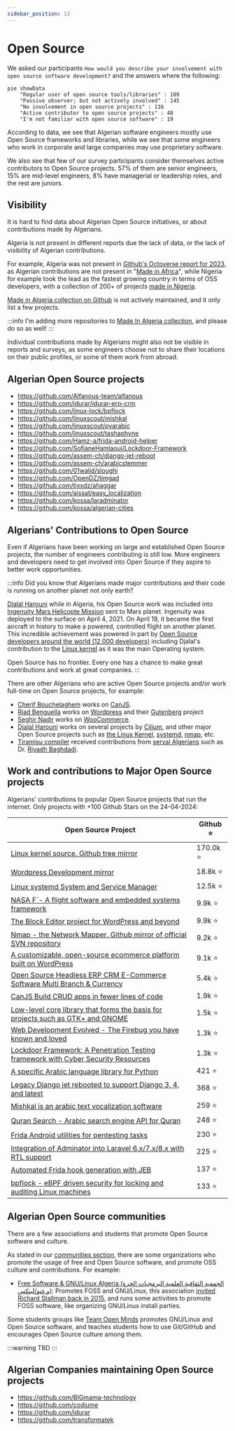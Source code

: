 ```yaml
---
sidebar_position: 13
---
```


# Open Source

We asked our participants `How would you describe your involvement with open source software development?` and the answers where the following:

```mermaid
pie showData
    "Regular user of open source tools/libraries" : 189
    "Passive observer; but not actively involved" : 145
    "No involvement in open source projects" : 116
    "Active contributor to open source projects" : 48
    "I'm not familiar with open source software" : 19
```

According to data, we see that Algerian software engineers mostly use Open Source frameworks and libraries, while we see that some engineers who work in corporate and large companies may use proprietary software.

We also see that few of our survey participants consider themselves active contributors to Open Source projects. 57% of them are senior engineers, 15% are mid-level engineers, 8% have managerial or leadership roles, and the rest are juniors.

## Visibility

It is hard to find data about Algerian Open Source initiatives, or about contributions made by Algerians.

Algeria is not present in different reports due the lack of data, or the lack of visibility of Algerian contributions.

For example, Algeria was not present in [Github's Octoverse report for 2023](https://github.blog/2023-11-08-the-state-of-open-source-and-ai/#fastest-growing-developer-communities-in-africa), as Algerian contributions are not present in "[Made in Africa](https://github.com/collections/made-in-africa)", while Nigeria for example took the lead as the fastest growing country in terms of OSS developers, with a collection of 200+ of projects [made in Nigeria](https://github.com/acekyd/made-in-nigeria).

[Made in Algeria collection on Github](https://github.com/collections/made-in-algeria) is not actively maintained, and it only list a few projects.

:::info
I'm adding more repositories to [Made In Algeria collection](https://github.com/github/explore/pull/4285), and please do so as well!
:::

Individual contributions made by Algerians might also not be visible in reports and surveys, as some engineers choose not to share their locations on their public profiles, or some of them work from abroad.

## Algerian Open Source projects

- https://github.com/Alfanous-team/alfanous
- https://github.com/idurar/idurar-erp-crm
- https://github.com/linux-lock/bpflock
- https://github.com/linuxscout/mishkal
- https://github.com/linuxscout/pyarabic
- https://github.com/linuxscout/tashaphyne
- https://github.com/Hamz-a/frida-android-helper
- https://github.com/SofianeHamlaoui/Lockdoor-Framework
- https://github.com/assem-ch/django-jet-reboot
- https://github.com/assem-ch/arabicstemmer
- https://github.com/01walid/sloughi
- https://github.com/OpenDZ/timgad
- https://github.com/tixxdz/ahaggar
- https://github.com/aissat/easy_localization
- https://github.com/kossa/laradminator
- https://github.com/kossa/algerian-cities

## Algerians' Contributions to Open Source

Even if Algerians have been working on large and established Open Source projects, the number of engineers
contributing is still low. More engineers and developers need to get involved into Open Source if they aspire to
better work opportunities.

:::info
Did you know that Algerians made major contributions and their code is running on another planet not only earth?

[Djalal Harouni](https://github.com/tixxdz) while in Algeria, his Open Source work was included into [Ingenuity Mars Helicopte Mission](https://www.jpl.nasa.gov/missions/ingenuity)
sent to Mars planet. Ingenuity was deployed to the surface on April 4, 2021. On April 19, it became the first aircraft in history to make a powered, controlled flight on another
planet.
This incredible achievement was powered in part by [Open Source developers around the world (12,000 developers)](https://github.blog/2021-04-19-open-source-goes-to-mars/)
including Djalal's contribution to the [Linux kernel](https://github.com/torvalds/linux) as it was the main Operating system.

Open Source has no frontier. Every one has a chance to make great contributions and work at great companies.
:::

There are other Algerians who are active Open Source projects and/or work full-time on Open Source projects, for example:

- [Cherif Bouchelaghem](https://github.com/cherifGsoul) works on [CanJS](https://github.com/canjs).
- [Riad Benguella](https://github.com/youknowriad) works on [Wordpress](https://github.com/wordpress) and their [Gutenberg](https://github.com/WordPress/gutenberg) project
- [Seghir Nadir](https://github.com/senadir) works on  [WooCommerce](https://github.com/woocommerce/woocommerce).
- [Djalal Harouni](https://github.com/tixxdz) works on several projects by [Cilium](https://github.com/cilium), and other major Open Source projects such as [the Linux Kernel](https://github.com/torvalds/linux), [systemd](https://github.com/systemd/systemd), [nmap](https://nmap.org/), etc.
- [Tiramisu compiler](https://github.com/Tiramisu-Compiler/tiramisu) received contributions from [serval Algerians](https://github.com/Tiramisu-Compiler/tiramisu/blob/master/CONTRIBUTORS) such as Dr. [Riyadh Baghdadi](https://github.com/rbaghdadi).

## Work and contributions to Major Open Source projects

Algerians' contributions to popular Open Source projects that run the internet. Only projects with +100 Github Stars on the 24-04-2024:

|  Open Source Project  |    Github   ⭐  |
|--------------------------------------------------------------------------------------------------------------------|---------------|
| [Linux kernel source. Github tree mirror](https://github.com/torvalds/linux)                                       |   170.0k   ⭐ |
| [Wordpress Development mirror](https://github.com/WordPress/WordPress)                                             |    18.8k   ⭐ |
| [Linux systemd System and Service Manager](https://github.com/systemd/systemd)                                     |    12.5k   ⭐ |
| [NASA F´- A flight software and embedded systems framework](https://github.com/nasa/fprime)                        |     9.9k   ⭐ |
| [The Block Editor project for WordPress and beyond](https://github.com/WordPress/gutenberg)                        |     9.9k   ⭐ |
| [Nmap - the Network Mapper. Github mirror of official SVN repository](https://github.com/nmap/nmap)                |     9.2k   ⭐ |
| [A customizable, open-source ecommerce platform built on WordPress](https://github.com/woocommerce/woocommerce)    |     9.1k   ⭐ |
| [Open Source Headless ERP CRM E-Commerce Software Multi Branch & Currency](https://github.com/idurar/idurar-erp-crm)|    5.4k   ⭐ |
| [CanJS Build CRUD apps in fewer lines of code](https://github.com/canjs/canjs)                                     |     1.9k   ⭐ |
| [Low-level core library that forms the basis for projects such as GTK+ and GNOME](https://github.com/GNOME/glib)   |     1.5k   ⭐ |
| [Web Development Evolved - The Firebug you have known and loved](https://github.com/firebug/firebug)               |     1.3k   ⭐ |
| [Lockdoor Framework: A Penetration Testing framework with Cyber Security Resources](https://github.com/SofianeHamlaoui/Lockdoor-Framework)|     1.3k   ⭐ |
| [A specific Arabic language library for Python](https://github.com/linuxscout/pyarabic)                            |      421   ⭐ |
| [Legacy Django jet rebooted to support Django 3, 4, and latest](https://github.com/assem-ch/django-jet-reboot)     |      368   ⭐ |
| [Mishkal is an arabic text vocalization software](https://github.com/linuxscout/mishkal)                           |      259   ⭐ |
| [Quran Search - Arabic search engine API for Quran](https://github.com/Alfanous-team/alfanous)                     |      248   ⭐ |
| [Frida Android utilities for pentesting tasks](https://github.com/Hamz-a/frida-android-helper)                     |      230   ⭐ |
| [Integration of Adminator into Laravel 6.x/7.x/8.x with RTL support](https://github.com/kossa/laradminator)        |      225   ⭐ |
| [Automated Frida hook generation with JEB ](https://github.com/Hamz-a/jeb2frida)                                   |      137   ⭐ |
| [bpflock - eBPF driven security for locking and auditing Linux machines](https://github.com/linux-lock/bpflock)    |      133   ⭐ |


## Algerian Open Source communities

There are a few associations and students that promote Open Source software and culture.

As stated in our [communities section](/docs/insights/communities.md), there are some organizations who promote the usage of free and Open Source software, and promote OSS culture and contributions. For example:

- [Free Software & GNU/Linux Algeria (الجمعية الثقافية العلمية البرمجيات الحرة و غنو/لينكس)](https://www.facebook.com/fsgla): Promotes FOSS and GNU/Linux, this association [invited Richard Stallman back in 2015](https://www.fsf.org/events/rms-20150205-djelfa), and runs some activities to promote FOSS software, like organizing GNU/Linux install parties.

Some students groups like [Team Open Minds](https://github.com/open-minds/) promotes GNU/Linux and Open Source software, and teaches students how to use Git/GitHub and encourages Open Source culture among them.

:::warning
TBD
:::


## Algerian Companies maintaining Open Source projects

- https://github.com/BIGmama-technology
- https://github.com/codiume
- https://github.com/idurar
- https://github.com/transformatek